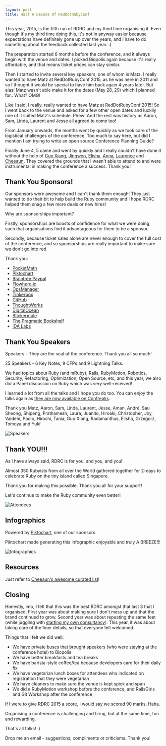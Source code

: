 ```yaml
---
layout: post
title: Half A Decade Of RedDotRubyConf
---
```


This year, 2015, is the fifth run of RDRC and my third time organising it.
Even though it's my third time doing this, it's not in anyway easier
because expectations have definitely gone up over the years,
and I have to do something about the feedback collected last year. :)

The preparation started 6 months before the conference, and it always begin with the venue and dates.
I picked Biopolis again because it's really affordable, and that means ticket prices can stay similar.

Then I started to invite several key speakers, one of whom is Matz.
I really wanted to have Matz at RedDotRubyConf 2015,
as he was here in 2011 and so I thought it would be special to have him back again 4 years later.
But alas! Matz wasn't able  make it for the dates (May 28, 29) which I planned for.. What? OMG!

Like I said, I really, really wanted to have Matz at RedDotRubyConf 2015!
So I went back to the venue and asked for a few other open dates
and luckily one of it suited Matz's schedule. Phew!
And the rest was history as Aaron, Sam, Linda, Laurent and Jesse all agreed to come too!

From January onwards, the months went by quickly as we took care of the logistical challenges of the conference.
Too much to say here, but did I mention I am trying to write an open source Conference Planning Guide?

Finally June 4, 5 came and went by quickly and I really couldn't have done it without the help of
[Guo Xiang](https://twitter.com/tgx_world),
[Jingwen](https://twitter.com/jin_),
[Elisha](https://twitter.com/elishatan),
[Anna](https://twitter.com/anna_fil),
[Laurence](https://twitter.com/laurenceputra) and
[Cheeaun](https://twitter.com/cheeaun).
They covered the grounds that I wasn't able to attend to and were instrumental in making the conference a success.
Thank you!

## Thank You Sponsors!

Our sponsors were awesome and I can't thank them enough!
They just wanted to do their bit to help build the Ruby community
and I hope RDRC helped them snag a few more deals or new hires!

Why are sponsorships important?

Firstly, sponsorships are boosts of confidence for what we were doing,
such that organisations find it advantageous for them to be a sponsor.

Secondly, because ticket sales alone are never enough to cover the full cost of the conference,
and so sponsorships are really important to make sure we don't go into red.

Thank you:

- [PocketMath](https://www.pocketmath.com/)
- [Piktochart](http://piktochart.com/)
- [Braintree Paypal](https://www.paypal.com)
- [Flowhero.io](http://flowhero.io/)
- [OpsManager](http://www.opsmanager.com/)
- [Tinkerbox](https://www.tinkerbox.com.sg/)
- [GitHub](https://github.com/)
- [ThoughtWorks](http://www.thoughtworks.com/)
- [DigitalOcean](https://www.digitalocean.com/)
- [Stickermule](https://www.stickermule.com/)
- [The Pragmatic Bookshelf](https://pragprog.com/)
- [IDA Labs](http://www.ida.gov.sg/)

## Thank You Speakers

Speakers - They are the soul of the conference. Thank you all so much!

25 Speakers - 6 Key Notes, 9 CFPs and 9 Lightning Talks.

We had topics about Ruby (and mRuby), Rails, RubyMotion, Robotics,
Security, Refactoring, Optimization, Open Source, etc,
and this year, we also did a Panel discussion on Ruby
which was very well-received!

I learned a lot from all the talks and I hope you do too.
You can enjoy the talks again as
[they are now available on Confreaks](https://www.youtube.com/playlist?list=PLE7tQUdRKcyZdMYKatu_nics8Pkjxl3-F).

Thank you Matz, Aaron, Sam, Linda, Laurent, Jesse, Aman,
André, Sau Sheong, Shipeng, Prathamesh, Laura, Juanito, Hiroaki, Christopher, Joy, Vaidehi,
Paolo, Hiroshi, Tania, Guo Xiang, Radamanthus, Elisha, Grzegorz, Tomoya and Yuki!

![Speakers](/assets/images/rdrc15-speakers.jpg)

## Thank YOU!!!

As I have always said, RDRC is for you, and you, and you!

Almost 350 Rubyists from all over the World gathered together for 2-days
to celebrate Ruby on the tiny island called Singapore.

Thank you for making this possible. Thank you all for your support!

Let's continue to make the Ruby community even better!

![Attendees](/assets/images/rdrc15-attendees.jpg)

## Infographics

Powered by [Piktochart](http://piktochart.com/), one of our sponsors.

Piktochart made generating this infographic enjoyable and truly A BREEZE!!!

![Infographics](/assets/images/rdrc15-infographics.jpg)

## Resources

Just refer to [Cheeaun's awesome curated list](https://gist.github.com/cheeaun/2b6a985d65093b4b1a3d)!

## Closing

Honestly, imo, I felt that this was the best RDRC amongst that last 3 that I organised.
First year was about making sure I don't mess up and that the brand continued to grow.
Second year was about repeating the same feat (while juggling with [starting my own consultancy](http://www.jollygoodcode.com/)).
This year, it was about taking care of the finer details, so that everyone felt welcomed.

Things that I felt we did well:

- We have private buses that brought speakers (who were staying at the conference hotel) to Biopolis
- We have better breakfasts and tea breaks
- We have barista-style coffee/tea because developers care for their daily fix
- We have vegetarian lunch boxes for attendees who indicated on registration that they were vegetarian
- We have cleaners to make sure the venue is kept spick and span
- We did a RubyMotion workshop before the conference, and RailsGirls and Git Workshop after the conference

If I were to give RDRC 2015 a score, I would say we scored 90 marks. Haha.

Organising a conference is challenging and tiring, but at the same time, fun and rewarding.

That's all folks! :)

Drop me an email - suggestions, compliments or criticisms. Thank you!

